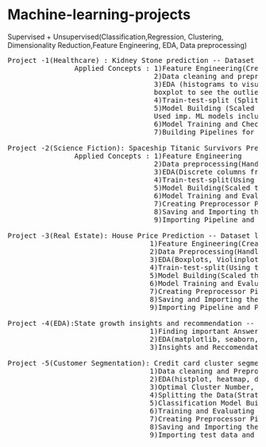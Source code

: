 # Machine-learning-projects
Supervised + Unsupervised(Classification,Regression, Clustering, Dimensionality Reduction,Feature Engineering, EDA, Data preprocessing)
<pre>
Project -1(Healthcare) : Kidney Stone prediction -- Dataset link : https://www.kaggle.com/competitions/playground-series-s3e12/data
                Applied Concepts : 1)Feature Engineering(Creating new features form existing ones).
                                   2)Data cleaning and preprocessing.(Handling Missing/Null values, Handling duplicates and Outliers)
                                   3)EDA (histograms to visualize the flow of the features w.r.t. Target, scatterplot to see the ranges distincting target,
                                   boxplot to see the outliers, heatmaps to visuallize the correlation of the data)
                                   4)Train-test-split (Splitting train and validation data )/ Could have also used Stratified Kfold 
                                   5)Model Building (Scaled The data(StandardScaler- which used zscore to scale) , Applied PCA which didnt give the expected outcome,
                                   Used imp. ML models including Decision Tree, Logistic Regression, RandomForestCalssifier, XGBClassifier,SVC,KNN & GNB.
                                   6)Model Training and Checking the accuracy on the Validation Data .
                                   7)Building Pipelines for scalable models including all changes made to the Data.(Using sklearn pipeline)

Project -2(Science Fiction): Spaceship Titanic Survivors Prediction -- Dataset link : https://www.kaggle.com/competitions/spaceship-titanic/data
                Applied Concepts : 1)Feature Engineering
                                   2)Data preprocessing(Handling Null values, Handling duplicates, Encoding Features)
                                   3)EDA(Discrete columns from continous and discrete features mapping into smaller groups , Histograms, Pairplot, Countplots,                                           Heatmaps )
                                   4)Train-test-split(Using the best split acheived by Stratified KFold for training the model for better accuracy)
                                   5)Model Building(Scaled the data using StandardScaler(), used VotingClassifier and Stacking Classifier )
                                   6)Model Training and Evaluation
                                   7)Creating Preprocessor Pipeline and Model Pipeline
                                   8)Saving and Importing the pipelines.
                                   9)Importing Pipeline and Predicting on Test data.

Project -3(Real Estate): House Price Prediction -- Dataset link : https://www.kaggle.com/competitions/house-prices-advanced-regression-techniques/data
                                  1)Feature Engineering(Created some features using logic )
                                  2)Data Preprocessing(Handling Null values, Handling duplicates, Encoding Features, Mapping Features, Multicollinearity handling, Feature Selection, Outlier handling since skewed data)
                                  3)EDA(Boxplots, Violinplots, Countplot, Lineplots, histograms, Heatmaps, Pieplots)
                                  4)Train-test-split(Using the best split acheived by Stratified KFold for training the model for better accuracy)
                                  5)Model Building(Scaled the data using StandardScaler(), used Gradient Boosting,RandomForest and XGBoost Regressors )
                                  6)Model Training and Evaluation( Mean Absolute Error and r2score for evaluation )
                                  7)Creating Preprocessor Pipeline and Model Pipeline
                                  8)Saving and Importing the pipelines.
                                  9)Importing Pipeline and Predicting on Test data.

Project -4(EDA):State growth insights and recommendation -- Dataset link : https://codebasics.io/challenge/codebasics-resume-project-challenge
                                  1)Finding important Answers which would result in the growth 
                                  2)EDA(matplotlib, seaborn, plotly - barplots, histograms, distplots)
                                  3)Insights and Reccomendations

Project -5(Customer Segmentation): Credit card cluster segmentation and future cluster prediction 
                                  1)Data cleaning and Preprocessing(handling duplicate records, missing data, constant columns, log transformation, outlier handling (percentile-based outlier detection), capping, dropping multicollinearity columns.
                                  2)EDA(histplot, heatmap, displot, kde, lineplot, scatterplot, countplot, dendogram) visualizing distribution type and other factors.
                                  3)Optimal Cluster Number, Clustering Model(Scaled using StandardScaler(), Dimensionality reduction using PCA(), Clustering by KMeans, and Agglomerative clustering  could also use DBSCAN but as the data is too much densed it wont work).
                                  4)Splitting the Data(Stratified Kfold, Train-Test-Split) 
                                  5)Classification Model Building(Scaled the data using StandardScaler(), using SVC and Logistric Regression)
                                  6)Training and Evaluating Model(accuracy score, confusion metrics)
                                  7)Creating Preprocessor Pipelines for Clustering and Classification and Model Pipelines for Clustering and Classification.
                                  8)Saving and Importing the pipelines.
                                  9)Importing test data and Predicting on Test data
</pre>


                            
